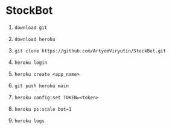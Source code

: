 # StockBot

1. `download git` 
   

2. `download heroku`


3. `git clone https://github.com/ArtyomViryutin/StockBot.git`
   

4. `heroku login`
   

5. `heroku create <app_name>`
   

6. `git push heroku main`
   

7. `heroku config:set TOKEN=<token>`


8. `heroku ps:scale bot=1`


9. `heroku logs`
